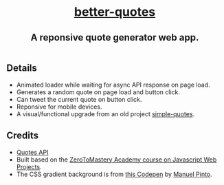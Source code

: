 <a
    href="https://rzmk.github.io/better-quotes/">

<h1
    align="center">better-quotes</h1></a>
<h2
    align="center">A reponsive quote generator web app.</h2>

<p
    align="center">
<a
    href="https://rzmk.github.io/better-quotes/">
    <img
        src="preview.gif"
        align="center"
        alt="">
</a>
</p>

## Details

-   Animated loader while waiting for async API response on page load.
-   Generates a random quote on page load and button click.
-   Can tweet the current quote on button click.
-   Reponsive for mobile devices.
-   A visual/functional upgrade from an old project [simple-quotes]("https://rzmk.github.io/simple-quotes/" "simple-quotes").

## Credits

-   [Quotes API](https://type.fit/api "Type.fit API")
-   Built based on the [ZeroToMastery Academy course on Javascript Web Projects](https://academy.zerotomastery.io/p/javascript-projects "ZTM Javascript Projects Course").
-   The CSS gradient background is from [this Codepen](https://codepen.io/P1N2O/pen/pyBNzX "Pure CSS Gradient Background") by [Manuel Pinto](https://codepen.io/P1N2O "Manuel Pinto").
